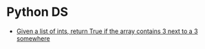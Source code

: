 # Python DS

<ul>
  <li><a href="1.py">Given a list of ints, return True if the array contains 3 next to a 3 somewhere</a></li>
</ul>

